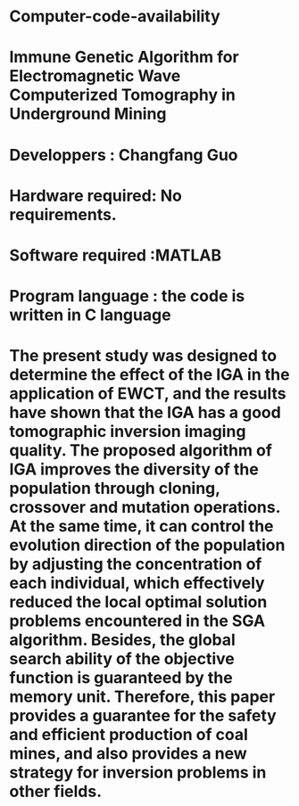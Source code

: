 # Computer-code-availability
# Immune Genetic Algorithm for Electromagnetic Wave Computerized Tomography in Underground Mining
# Developpers : Changfang Guo
# Hardware required: No requirements.
# Software required :MATLAB
# Program language : the code is written in C language
# The present study was designed to determine the effect of the IGA in the application of EWCT, and the results have shown that the IGA has a good tomographic inversion imaging quality. The proposed algorithm of IGA improves the diversity of the population through cloning, crossover and mutation operations. At the same time, it can control the evolution direction of the population by adjusting the concentration of each individual, which effectively reduced the local optimal solution problems encountered in the SGA algorithm. Besides, the global search ability of the objective function is guaranteed by the memory unit. Therefore, this paper provides a guarantee for the safety and efficient production of coal mines, and also provides a new strategy for inversion problems in other fields.
